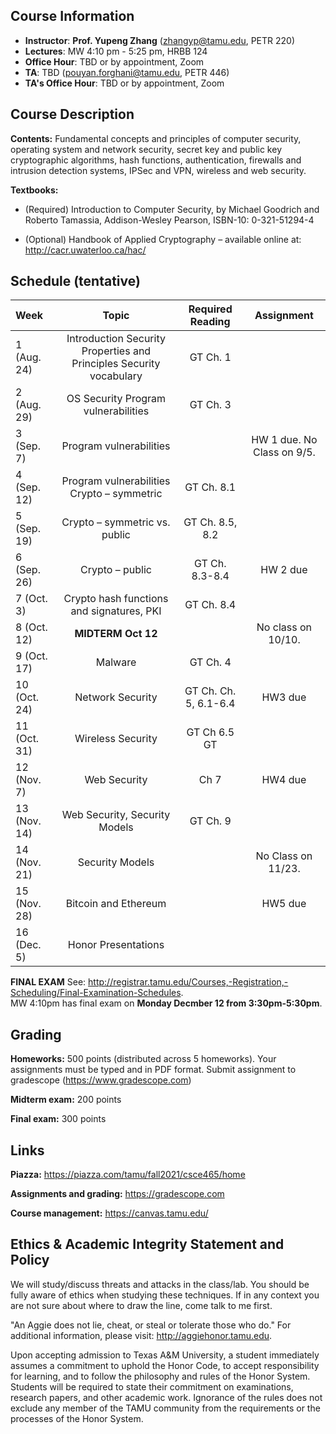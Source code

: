 ## Course Information
- **Instructor**: **Prof. Yupeng Zhang** (zhangyp@tamu.edu, PETR 220)
- **Lectures**: MW 4:10 pm - 5:25 pm, HRBB 124
- **Office Hour**: TBD or by appointment, Zoom
- **TA**: TBD  (pouyan.forghani@tamu.edu, PETR 446)
- **TA's Office Hour**: TBD or by appointment, Zoom


## Course Description
**Contents:** Fundamental concepts and principles of computer security, operating system and network security, secret key and public key cryptographic algorithms, hash functions, authentication, firewalls and intrusion detection systems, IPSec and VPN, wireless and web security. 


**Textbooks:**
- (Required) Introduction to Computer Security, by Michael Goodrich and Roberto Tamassia, Addison-Wesley Pearson, ISBN-10: 0-321-51294-4

- (Optional) Handbook of Applied Cryptography – available online at: <http://cacr.uwaterloo.ca/hac/>



## Schedule (tentative)

|Week|Topic|Required Reading|Assignment|
|:---|:------:|:---:|:---:|
|1 (Aug. 24)|Introduction Security Properties and Principles Security vocabulary|GT Ch. 1||
|2 (Aug. 29)|OS Security Program vulnerabilities|GT Ch. 3||
|3 (Sep. 7)|Program vulnerabilities||HW 1 due. No Class on 9/5.|
|4 (Sep. 12)|Program vulnerabilities Crypto – symmetric|GT Ch. 8.1||
|5 (Sep. 19)|Crypto – symmetric vs. public|GT Ch. 8.5, 8.2||
|6 (Sep. 26)|Crypto – public|GT Ch. 8.3-8.4|HW 2 due|
|7 (Oct. 3)|Crypto hash functions and signatures, PKI|GT Ch. 8.4||
|8 (Oct. 12)|**MIDTERM Oct 12**||No class on 10/10.|
|9 (Oct. 17)|Malware|GT Ch. 4||
|10 (Oct. 24)|Network Security|GT Ch. Ch. 5, 6.1-6.4 |HW3 due|
|11 (Oct. 31)|Wireless Security|GT Ch 6.5 GT ||
|12 (Nov. 7)|Web Security|Ch 7|HW4 due|
|13 (Nov. 14)|Web Security, Security Models|GT Ch. 9||
|14 (Nov. 21)|Security Models||No Class on 11/23.|
|15 (Nov. 28)|Bitcoin and Ethereum||HW5 due|
|16 (Dec. 5)|Honor Presentations|||

**FINAL EXAM** See: http://registrar.tamu.edu/Courses,-Registration,-Scheduling/Final-Examination-Schedules.  
MW 4:10pm has final exam on **Monday Decmber 12 from 3:30pm-5:30pm**.
    



## Grading
**Homeworks:** 500 points (distributed across 5 homeworks). Your assignments must be typed and in PDF format. Submit assignment to gradescope (https://www.gradescope.com)

**Midterm exam:** 200 points

**Final exam:** 300 points

## Links
**Piazza:** <https://piazza.com/tamu/fall2021/csce465/home>

**Assignments and grading:** <https://gradescope.com>

**Course management:** <https://canvas.tamu.edu/>


## Ethics & Academic Integrity Statement and Policy
We will study/discuss threats and attacks in the class/lab. You should be fully aware of ethics when studying these techniques. If in any context you are not sure about where to draw the line, come talk to me first.

"An Aggie does not lie, cheat, or steal or tolerate those who do." For additional information, please visit: <http://aggiehonor.tamu.edu>.  

Upon accepting admission to Texas A&M University, a student immediately assumes a commitment to uphold the Honor Code, to accept responsibility for learning, and to follow the philosophy and rules of the Honor System. Students will be required to state their commitment on examinations, research papers, and other academic work. Ignorance of the rules does not exclude any member of the TAMU community from the requirements or the processes of the Honor System.

